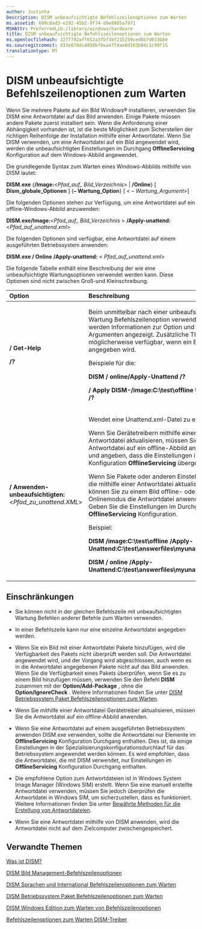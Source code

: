 ```yaml
---
author: Justinha
Description: DISM unbeaufsichtigte Befehlszeilenoptionen zum Warten
ms.assetid: 698c8ad3-e292-45b2-9f74-d0e8885a7971
MSHAttr: PreferredLib:/library/windows/hardware
title: DISM unbeaufsichtigte Befehlszeilenoptionen zum Warten
ms.openlocfilehash: 3277792aff652a3fb73bf215259ced6b7d033b8e
ms.sourcegitcommit: d33e870dc4850bf0ea47fdae0d163b04c1c90f15
translationtype: MT
---
```

# <a name="dism-unattended-servicing-command-line-options"></a>DISM unbeaufsichtigte Befehlszeilenoptionen zum Warten


Wenn Sie mehrere Pakete auf ein Bild Windows® installieren, verwenden Sie DISM eine Antwortdatei auf das Bild anwenden. Einige Pakete müssen andere Pakete zuerst installiert sein. Wenn die Anforderung einer Abhängigkeit vorhanden ist, ist die beste Möglichkeit zum Sicherstellen der richtigen Reihenfolge der Installation mithilfe einer Antwortdatei. Wenn Sie DISM verwenden, um eine Antwortdatei auf ein Bild angewendet wird, werden die unbeaufsichtigten Einstellungen im Durchgang **OfflineServicing** Konfiguration auf dem Windows-Abbild angewendet.

Die grundlegende Syntax zum Warten eines Windows-Abbilds mithilfe von DISM lautet:

**DISM.exe** {**/Image:**&lt;*Pfad\_auf\_ Bild\_Verzeichnis*&gt; | **/Online**} \[ **Dism\_globale\_Optionen** \] {**– Wartung\_Option**} \[ &lt; *– Wartung\_Argument*&gt;\]

Die folgenden Optionen stehen zur Verfügung, um eine Antwortdatei auf ein offline-Windows-Abbild anzuwenden:

**DISM.exe/Image:**&lt;*Pfad\_auf\_ Bild\_Verzeichnis* &gt; **/Apply-unattend:**&lt;*Pfad\_auf\_unattend.xml*&gt;

Die folgenden Optionen sind verfügbar, eine Antwortdatei auf einem ausgeführten Betriebssystem anwenden:

**DISM.exe / Online** **/Apply-unattend:** &lt; *Pfad\_auf\_unattend.xml*&gt;

Die folgende Tabelle enthält eine Beschreibung der wie eine unbeaufsichtigte Wartungsoptionen verwendet werden kann. Diese Optionen sind nicht zwischen Groß-und Kleinschreibung.

<table>
<colgroup>
<col width="50%" />
<col width="50%" />
</colgroup>
<thead>
<tr class="header">
<th align="left">Option</th>
<th align="left">Beschreibung</th>
</tr>
</thead>
<tbody>
<tr class="odd">
<td align="left"><p><strong>/ Get-Help</strong></p>
<p><strong>/?</strong></p></td>
<td align="left"><p>Beim unmittelbar nach einer unbeaufsichtigten Wartung Befehlszeilenoption verwendet wird, werden Informationen zur Option und zu den Argumenten angezeigt. Zusätzliche Themen möglicherweise verfügbar, wenn ein Bild angegeben wird.</p>
<p>Beispiele für die:</p>
<p><strong>DISM / online/Apply-Unattend /?</strong></p>
<p><strong>/ Apply DISM-/image:C:\test\offline Unattend /?</strong></p></td>
</tr>
<tr class="even">
<td align="left"><p><strong>/ Anwenden-unbeaufsichtigten:</strong>&lt;<em>Pfad_zu_unattend.XML</em>&gt;</p></td>
<td align="left"><p>Wendet eine Unattend.xml-Datei zu einem Bild.</p>
<p>Wenn Sie Gerätetreibern mithilfe einer Antwortdatei aktualisieren, müssen Sie die Antwortdatei auf ein offline-Abbild anwenden und angeben, dass die Einstellungen in die Konfiguration <strong>OfflineServicing</strong> übergeben.</p>
<p>Wenn Sie Pakete oder anderen Einstellungen, die mithilfe einer Antwortdatei aktualisieren, können Sie zu einem Bild offline- oder Onlinemodus die Antwortdatei anwenden. Geben Sie die Einstellungen im Durchgang <strong>OfflineServicing</strong> Konfiguration.</p>
<p>Beispiel:</p>
<p><strong>DISM /image:C:\test\offline /Apply-Unattend:C:\test\answerfiles\myunattend.xml</strong></p>
<p><strong>DISM / online /Apply-Unattend:C:\test\answerfiles\myunattend.xml</strong></p></td>
</tr>
</tbody>
</table>

 

## <a name="span-idlimitationsspanspan-idlimitationsspanspan-idlimitationsspanlimitations"></a><span id="Limitations"></span><span id="limitations"></span><span id="LIMITATIONS"></span>Einschränkungen


-   Sie können nicht in der gleichen Befehlszeile mit unbeaufsichtigten Wartung Befehlen anderer Befehle zum Warten verwenden.

-   In einer Befehlszeile kann nur eine einzelne Antwortdatei angegeben werden.

-   Wenn Sie ein Bild mit einer Antwortdatei Pakete hinzufügen, wird die Verfügbarkeit des Pakets nicht überprüft werden soll. Die Antwortdatei angewendet wird, und der Vorgang wird abgeschlossen, auch wenn es in die Antwortdatei angegebenen Pakete nicht auf das Bild anwenden. Wenn Sie die Verfügbarkeit eines Pakets überprüfen, wenn Sie es zu einem Bild hinzufügen müssen, verwenden Sie den Befehl **DISM** zusammen mit der **Option/Add-Package** , ohne die **Option/IgnoreCheck** . Weitere Informationen finden Sie unter [DISM Betriebssystem Paket Befehlszeilenoptionen zum Warten](dism-operating-system-package-servicing-command-line-options.md).

-   Wenn Sie mithilfe einer Antwortdatei Gerätetreiber aktualisieren, müssen Sie die Antwortdatei auf ein offline-Abbild anwenden.

-   Wenn Sie eine Antwortdatei auf einem ausgeführten Betriebssystem anwenden DISM.exe verwenden, sollte die Antwortdatei nur Elemente im **OfflineServicing** Konfiguration Durchgang enthalten. Dies ist, da einige Einstellungen in der Spezialisierungskonfigurationsdurchlauf für das Betriebssystem angewendet werden können. Es wird empfohlen, dass die Antwortdatei, die mit DISM verwendet, nur Einstellungen im **OfflineServicing** Konfiguration Durchgang enthalten.

-   Die empfohlene Option zum Antwortdateien ist in Windows System Image Manager (Windows SIM) erstellt. Wenn Sie eine manuell erstellte Antwortdatei verwenden, müssen Sie jedoch überprüfen die Antwortdatei in Windows SIM, um sicherzustellen, dass es funktioniert. Weitere Informationen finden Sie unter [Bewährte Methoden für die Erstellung von Antwortdateien](https://msdn.microsoft.com/library/windows/hardware/dn915073).

-   Wenn Sie eine Antwortdatei mithilfe von DISM anwenden, wird die Antwortdatei nicht auf dem Zielcomputer zwischengespeichert.

## <a name="span-idrelatedtopicsspanrelated-topics"></a><span id="related_topics"></span>Verwandte Themen


[Was ist DISM?](what-is-dism.md)

[DISM Bild Management-Befehlszeilenoptionen](dism-image-management-command-line-options-s14.md)

[DISM Sprachen und International Befehlszeilenoptionen zum Warten](dism-languages-and-international-servicing-command-line-options.md)

[DISM Betriebssystem Paket Befehlszeilenoptionen zum Warten](dism-operating-system-package-servicing-command-line-options.md)

[DISM Windows Edition zum Warten von Befehlszeilenoptionen](dism-windows-edition-servicing-command-line-options.md)

[Befehlszeilenoptionen zum Warten DISM-Treiber](dism-driver-servicing-command-line-options-s14.md)

 

 







